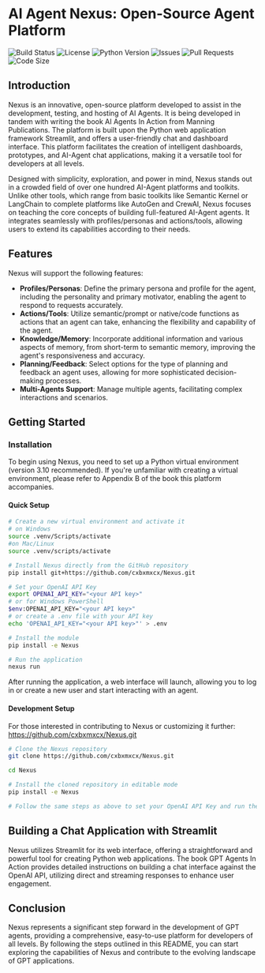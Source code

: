 # AI Agent Nexus: Open-Source Agent Platform

![Build Status](https://travis-ci.com/cxbxmxcx/Nexus.svg?branch=main)
![License](https://img.shields.io/github/license/cxbxmxcx/Nexus)
![Python Version](https://img.shields.io/pypi/pyversions/Nexus)
![Issues](https://img.shields.io/github/issues/cxbxmxcx/Nexus)
![Pull Requests](https://img.shields.io/github/issues-pr/cxbxmxcx/Nexus)
![Code Size](https://img.shields.io/github/languages/code-size/cxbxmxcx/Nexus)

## Introduction

Nexus is an innovative, open-source platform developed to assist in the development, testing, and hosting of AI Agents. It is being developed in tandem with writing the book AI Agents In Action from Manning Publications. The platform is built upon the Python web application framework Streamlit, and offers a user-friendly chat and dashboard interface. This platform facilitates the creation of intelligent dashboards, prototypes, and AI-Agent chat applications, making it a versatile tool for developers at all levels.

Designed with simplicity, exploration, and power in mind, Nexus stands out in a crowded field of over one hundred AI-Agent platforms and toolkits. Unlike other tools, which range from basic toolkits like Semantic Kernel or LangChain to complete platforms like AutoGen and CrewAI, Nexus focuses on teaching the core concepts of building full-featured AI-Agent agents. It integrates seamlessly with profiles/personas and actions/tools, allowing users to extend its capabilities according to their needs.

## Features
Nexus will support the following features:
- **Profiles/Personas**: Define the primary persona and profile for the agent, including the personality and primary motivator, enabling the agent to respond to requests accurately.
- **Actions/Tools**: Utilize semantic/prompt or native/code functions as actions that an agent can take, enhancing the flexibility and capability of the agent.
- **Knowledge/Memory**: Incorporate additional information and various aspects of memory, from short-term to semantic memory, improving the agent's responsiveness and accuracy.
- **Planning/Feedback**: Select options for the type of planning and feedback an agent uses, allowing for more sophisticated decision-making processes.
- **Multi-Agents Support**: Manage multiple agents, facilitating complex interactions and scenarios.

## Getting Started

### Installation

To begin using Nexus, you need to set up a Python virtual environment (version 3.10 recommended). If you're unfamiliar with creating a virtual environment, please refer to Appendix B of the book this platform accompanies.

#### Quick Setup

```bash
# Create a new virtual environment and activate it
# on Windows
source .venv/Scripts/activate
#on Mac/Linux
source .venv/scripts/activate

# Install Nexus directly from the GitHub repository
pip install git+https://github.com/cxbxmxcx/Nexus.git

# Set your OpenAI API Key
export OPENAI_API_KEY="<your API key>"
# or for Windows PowerShell
$env:OPENAI_API_KEY="<your API key>"
# or create a .env file with your API key
echo 'OPENAI_API_KEY="<your API key>"' > .env

# Install the module
pip install -e Nexus

# Run the application
nexus run
```

After running the application, a web interface will launch, allowing you to log in or create a new user and start interacting with an agent.

#### Development Setup

For those interested in contributing to Nexus or customizing it further:
https://github.com/cxbxmxcx/Nexus.git
```bash
# Clone the Nexus repository 
git clone https://github.com/cxbxmxcx/Nexus.git

cd Nexus

# Install the cloned repository in editable mode
pip install -e Nexus

# Follow the same steps as above to set your OpenAI API Key and run the application
```

## Building a Chat Application with Streamlit

Nexus utilizes Streamlit for its web interface, offering a straightforward and powerful tool for creating Python web applications. The book GPT Agents In Action provides detailed instructions on building a chat interface against the OpenAI API, utilizing direct and streaming responses to enhance user engagement.

## Conclusion

Nexus represents a significant step forward in the development of GPT agents, providing a comprehensive, easy-to-use platform for developers of all levels. By following the steps outlined in this README, you can start exploring the capabilities of Nexus and contribute to the evolving landscape of GPT applications.



